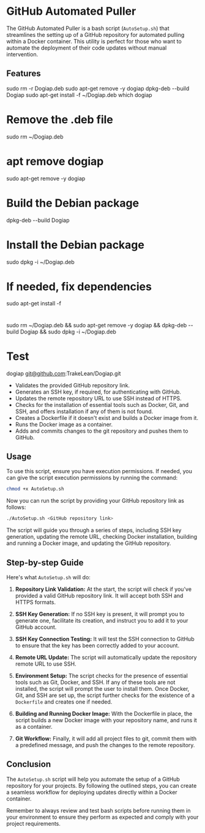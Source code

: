 # GitHub Automated Puller

The GitHub Automated Puller is a bash script (`AutoSetup.sh`) that streamlines the setting up of a GitHub repository for automated pulling within a Docker container. This utility is perfect for those who want to automate the deployment of their code updates without manual intervention.

## Features



sudo rm -r Dogiap.deb 
sudo apt-get remove -y dogiap
dpkg-deb --build Dogiap
sudo apt-get install -f ~/Dogiap.deb
which dogiap

# Remove the .deb file
sudo rm ~/Dogiap.deb

# apt remove dogiap
sudo apt-get remove -y dogiap

# Build the Debian package
dpkg-deb --build Dogiap

# Install the Debian package
sudo dpkg -i ~/Dogiap.deb

# If needed, fix dependencies
sudo apt-get install -f

#
sudo rm ~/Dogiap.deb && sudo apt-get remove -y dogiap && dpkg-deb --build Dogiap && sudo dpkg -i ~/Dogiap.deb


# Test
dogiap git@github.com:TrakeLean/Dogiap.git

- Validates the provided GitHub repository link.
- Generates an SSH key, if required, for authenticating with GitHub.
- Updates the remote repository URL to use SSH instead of HTTPS.
- Checks for the installation of essential tools such as Docker, Git, and SSH, and offers installation if any of them is not found.
- Creates a Dockerfile if it doesn't exist and builds a Docker image from it.
- Runs the Docker image as a container.
- Adds and commits changes to the git repository and pushes them to GitHub.

## Usage

To use this script, ensure you have execution permissions. If needed, you can give the script execution permissions by running the command:

```sh
chmod +x AutoSetup.sh
```

Now you can run the script by providing your GitHub repository link as follows:

```sh
./AutoSetup.sh <GitHub repository link>
```

The script will guide you through a series of steps, including SSH key generation, updating the remote URL, checking Docker installation, building and running a Docker image, and updating the GitHub repository.

## Step-by-step Guide

Here's what `AutoSetup.sh` will do:

1. **Repository Link Validation:** At the start, the script will check if you've provided a valid GitHub repository link. It will accept both SSH and HTTPS formats.

2. **SSH Key Generation:** If no SSH key is present, it will prompt you to generate one, facilitate its creation, and instruct you to add it to your GitHub account.

3. **SSH Key Connection Testing:** It will test the SSH connection to GitHub to ensure that the key has been correctly added to your account.

4. **Remote URL Update:** The script will automatically update the repository remote URL to use SSH.

5. **Environment Setup:** The script checks for the presence of essential tools such as Git, Docker, and SSH. If any of these tools are not installed, the script will prompt the user to install them. Once Docker, Git, and SSH are set up, the script further checks for the existence of a `Dockerfile` and creates one if needed.


6. **Building and Running Docker Image:** With the Dockerfile in place, the script builds a new Docker image with your repository name, and runs it as a container.

7. **Git Workflow:** Finally, it will add all project files to git, commit them with a predefined message, and push the changes to the remote repository.

## Conclusion

The `AutoSetup.sh` script will help you automate the setup of a GitHub repository for your projects. By following the outlined steps, you can create a seamless workflow for deploying updates directly within a Docker container.

Remember to always review and test bash scripts before running them in your environment to ensure they perform as expected and comply with your project requirements.